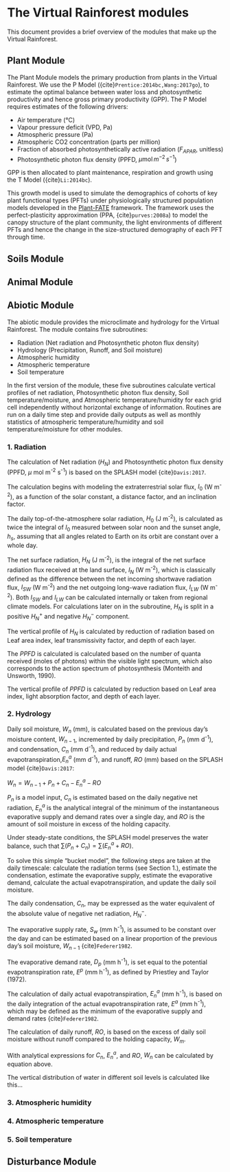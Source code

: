 # The Virtual Rainforest modules

This document provides a brief overview of the modules that make up the Virtual Rainforest.


## Plant Module

The Plant Module models the primary production from plants in the Virtual
Rainforest. We use the P Model ({cite}`Prentice:2014bc,Wang:2017go`), to
estimate the optimal balance between water loss and photosynthetic productivity
and hence gross primary productivity (GPP). The P Model requires estimates of
the following drivers:

* Air temperature (°C)
* Vapour pressure deficit (VPD, Pa)
* Atmospheric pressure (Pa)
* Atmospheric CO2 concentration (parts per million)
* Fraction of absorbed photosynthetically active radiation ($F_{APAR}$,
  unitless)
* Photosynthetic photon flux density (PPFD, $\mu \text{mol}\, m^{-2}\, s^{-1}$)

GPP is then allocated to plant maintenance, respiration and growth using the T
Model ({cite}`Li:2014bc`). 

This growth model is used to simulate the demographics of cohorts of key
plant functional types (PFTs) under physiologically structured population models
developed in the [Plant-FATE](https://jaideep777.github.io/libpspm/) framework.
The framework uses the perfect-plasticity approximation (PPA,
{cite}`purves:2008a`) to model the canopy structure of the plant community, the
light environments of different PFTs and hence the change in the size-structured
demography of each PFT through time.

## Soils Module

## Animal Module

## Abiotic Module
The abiotic module provides the microclimate and hydrology for the Virtual Rainforest. The module contains five subroutines:
- Radiation (Net radiation and Photosynthetic photon flux density)
- Hydrology (Precipitation, Runoff, and Soil moisture)
- Atmospheric humidity
- Atmospheric temperature
- Soil temperature

In the first version of the module, these five subroutines calculate vertical profiles of net radiation, Photosynthetic photon flux density, Soil temperature/moisture, and Atmospheric temperature/humidity for each grid cell independently without horizontal exchange of information. Routines are run on a daily time step and provide daily outputs as well as monthly statistics of atmospheric temperature/humidity and soil temperature/moisture for other modules.

### 1. Radiation
The calculation of Net radiation ($H_{N}$) and Photosynthetic photon flux density (PPFD, $\mu$ mol m<sup>-2</sup> s<sup>-1</sup>) is based on the SPLASH model {cite}`Davis:2017`. 

The calculation begins with modeling the extraterrestrial solar flux, $I_0$ (W m<sup>-2</sup>), as a function of the solar constant, a distance factor, and an inclination factor. 

The daily top-of-the-atmosphere solar radiation, $H_0$ (J m<sup>-2</sup>), is calculated as twice the integral of $I_0$ measured between solar noon and the sunset angle, $h_s$, assuming that all angles related to Earth on its orbit are constant over a whole day.

The net surface radiation, $H_N$ (J m<sup>-2</sup>), is the integral of the net surface radiation flux received at the land surface, $I_N$ (W m<sup>-2</sup>), which is classically defined as the difference between the net incoming shortwave radiation flux, $I_{SW}$ (W m<sup>-2</sup>) and the net outgoing long-wave radiation flux, $I_{LW}$ (W m<sup>-2</sup>). Both $I_{SW}$ and $I_{LW}$ can be calculated internally or taken from regional climate models. For calculations later on in the subroutine, $H_N$ is split in a positive $H_N^+$ and negative $H_N^-$ component.

The vertical profile of $H_N$ is calculated by reduction of radiation based on Leaf area index, leaf transmissivity factor, and depth of each layer.

The $PPFD$ is calculated is calculated based on the number of quanta received (moles of photons) within the visible light spectrum, which also corresponds to the action spectrum of photosynthesis (Monteith and Unsworth, 1990).

The vertical profile of $PPFD$ is calculated by reduction based on Leaf area index, light absorption factor, and depth of each layer.

### 2. Hydrology
Daily soil moisture, $W_n$ (mm), is calculated based on the previous day’s moisture content, $W_{n−1}$, incremented by daily precipitation, $P_n$ (mm d<sup>-1</sup>), and condensation, $C_n$ (mm d<sup>-1</sup>), and reduced by daily actual evapotranspiration,$E^a_n$ (mm d<sup>-1</sup>), and runoff, $RO$ (mm) based on the SPLASH model {cite}`Davis:2017`:

$W_n = W_{n−1} + P_n + C_n − E^a_n − RO$

$P_n$ is a model input, $C_n$ is estimated based on the daily negative net radiation, $E^a_n$ is the analytical integral of the
minimum of the instantaneous evaporative supply and demand rates over a single day, and $RO$ is the amount of soil moisture in excess of the holding capacity.

Under steady-state conditions, the SPLASH model preserves the water balance, such that $\sum (P_n + C_n) = \sum (E^a_n + RO)$.

To solve this simple “bucket model”, the following steps are taken at the daily timescale: calculate
the radiation terms (see Section 1.), estimate the condensation, estimate the evaporative supply, estimate the evaporative demand, calculate the actual evapotranspiration, and update the daily soil moisture.

The daily condensation, $C_n$, may be expressed as the water equivalent of the absolute value of negative net radiation, $H_N^-$.

The evaporative supply rate, $S_w$ (mm h<sup>-1</sup>), is assumed to be constant over the day and can be estimated based on a linear
proportion of the previous day’s soil moisture, $W_{n−1}$ {cite}`Federer1982`.

The evaporative demand rate, $D_p$ (mm h<sup>-1</sup>), is set equal to the potential evapotranspiration rate, $E^p$ (mm h<sup>-1</sup>), as defined by Priestley and Taylor (1972).

The calculation of daily actual evapotranspiration, $E^a_n$ (mm h<sup>-1</sup>), is based on the daily integration of the actual evapotranspiration rate, $E^a$ (mm h<sup>-1</sup>), which may be defined as the minimum of the evaporative supply and demand rates
{cite}`Federer1982`.

The calculation of daily runoff, $RO$, is based on the excess of daily soil moisture without runoff compared to the holding capacity, $W_m$.

With analytical expressions for $C_n$, $E^a_n$, and $RO$, $W_n$ can be calculated by equation above.

The vertical distribution of water in different soil levels is calculated like this...

### 3. Atmospheric humidity


### 4. Atmospheric temperature


### 5. Soil temperature




## Disturbance Module
